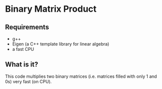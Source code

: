 # Binary Matrix Product

## Requirements

* g++
* Eigen (a C++ template library for linear algebra)
* a fast CPU

## What is it?

This code multiplies two binary matrices (i.e. matrices filled with only 1 and 0s) very fast (on CPU).